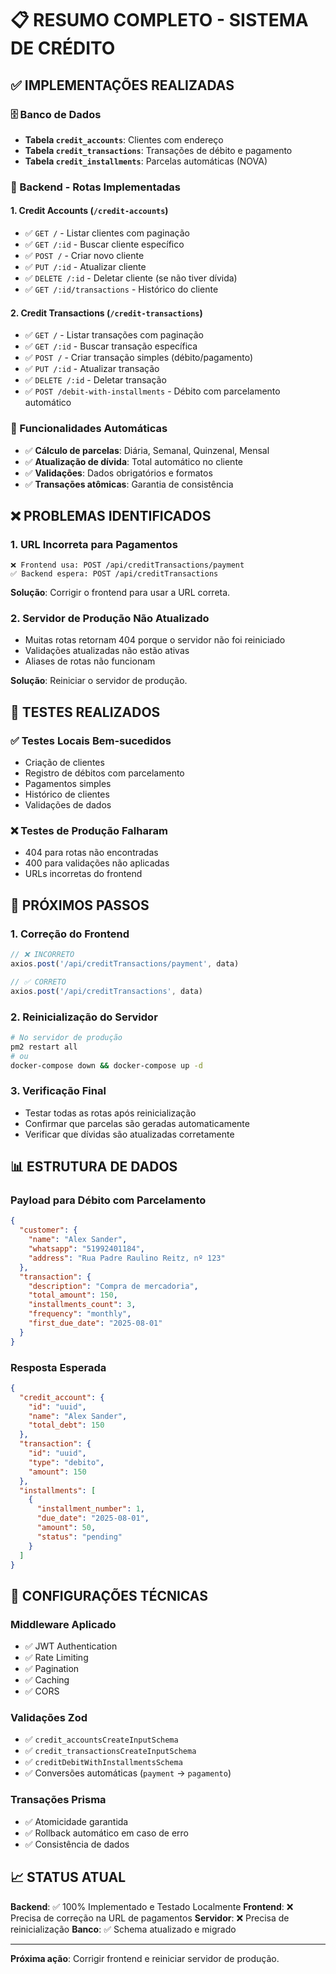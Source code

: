# 📋 RESUMO COMPLETO - SISTEMA DE CRÉDITO

## ✅ IMPLEMENTAÇÕES REALIZADAS

### 🗄️ Banco de Dados
- **Tabela `credit_accounts`**: Clientes com endereço
- **Tabela `credit_transactions`**: Transações de débito e pagamento
- **Tabela `credit_installments`**: Parcelas automáticas (NOVA)

### 🔧 Backend - Rotas Implementadas

#### 1. **Credit Accounts** (`/credit-accounts`)
- ✅ `GET /` - Listar clientes com paginação
- ✅ `GET /:id` - Buscar cliente específico
- ✅ `POST /` - Criar novo cliente
- ✅ `PUT /:id` - Atualizar cliente
- ✅ `DELETE /:id` - Deletar cliente (se não tiver dívida)
- ✅ `GET /:id/transactions` - Histórico do cliente

#### 2. **Credit Transactions** (`/credit-transactions`)
- ✅ `GET /` - Listar transações com paginação
- ✅ `GET /:id` - Buscar transação específica
- ✅ `POST /` - Criar transação simples (débito/pagamento)
- ✅ `PUT /:id` - Atualizar transação
- ✅ `DELETE /:id` - Deletar transação
- ✅ `POST /debit-with-installments` - Débito com parcelamento automático

### 🔄 Funcionalidades Automáticas
- ✅ **Cálculo de parcelas**: Diária, Semanal, Quinzenal, Mensal
- ✅ **Atualização de dívida**: Total automático no cliente
- ✅ **Validações**: Dados obrigatórios e formatos
- ✅ **Transações atômicas**: Garantia de consistência

## ❌ PROBLEMAS IDENTIFICADOS

### 1. **URL Incorreta para Pagamentos**
```
❌ Frontend usa: POST /api/creditTransactions/payment
✅ Backend espera: POST /api/creditTransactions
```

**Solução**: Corrigir o frontend para usar a URL correta.

### 2. **Servidor de Produção Não Atualizado**
- Muitas rotas retornam 404 porque o servidor não foi reiniciado
- Validações atualizadas não estão ativas
- Aliases de rotas não funcionam

**Solução**: Reiniciar o servidor de produção.

## 🧪 TESTES REALIZADOS

### ✅ Testes Locais Bem-sucedidos
- Criação de clientes
- Registro de débitos com parcelamento
- Pagamentos simples
- Histórico de clientes
- Validações de dados

### ❌ Testes de Produção Falharam
- 404 para rotas não encontradas
- 400 para validações não aplicadas
- URLs incorretas do frontend

## 🎯 PRÓXIMOS PASSOS

### 1. **Correção do Frontend**
```javascript
// ❌ INCORRETO
axios.post('/api/creditTransactions/payment', data)

// ✅ CORRETO
axios.post('/api/creditTransactions', data)
```

### 2. **Reinicialização do Servidor**
```bash
# No servidor de produção
pm2 restart all
# ou
docker-compose down && docker-compose up -d
```

### 3. **Verificação Final**
- Testar todas as rotas após reinicialização
- Confirmar que parcelas são geradas automaticamente
- Verificar que dívidas são atualizadas corretamente

## 📊 ESTRUTURA DE DADOS

### Payload para Débito com Parcelamento
```json
{
  "customer": {
    "name": "Alex Sander",
    "whatsapp": "51992401184",
    "address": "Rua Padre Raulino Reitz, nº 123"
  },
  "transaction": {
    "description": "Compra de mercadoria",
    "total_amount": 150,
    "installments_count": 3,
    "frequency": "monthly",
    "first_due_date": "2025-08-01"
  }
}
```

### Resposta Esperada
```json
{
  "credit_account": {
    "id": "uuid",
    "name": "Alex Sander",
    "total_debt": 150
  },
  "transaction": {
    "id": "uuid",
    "type": "debito",
    "amount": 150
  },
  "installments": [
    {
      "installment_number": 1,
      "due_date": "2025-08-01",
      "amount": 50,
      "status": "pending"
    }
  ]
}
```

## 🔧 CONFIGURAÇÕES TÉCNICAS

### Middleware Aplicado
- ✅ JWT Authentication
- ✅ Rate Limiting
- ✅ Pagination
- ✅ Caching
- ✅ CORS

### Validações Zod
- ✅ `credit_accountsCreateInputSchema`
- ✅ `credit_transactionsCreateInputSchema`
- ✅ `creditDebitWithInstallmentsSchema`
- ✅ Conversões automáticas (`payment` → `pagamento`)

### Transações Prisma
- ✅ Atomicidade garantida
- ✅ Rollback automático em caso de erro
- ✅ Consistência de dados

## 📈 STATUS ATUAL

**Backend**: ✅ 100% Implementado e Testado Localmente
**Frontend**: ❌ Precisa de correção na URL de pagamentos
**Servidor**: ❌ Precisa de reinicialização
**Banco**: ✅ Schema atualizado e migrado

---

**Próxima ação**: Corrigir frontend e reiniciar servidor de produção. 